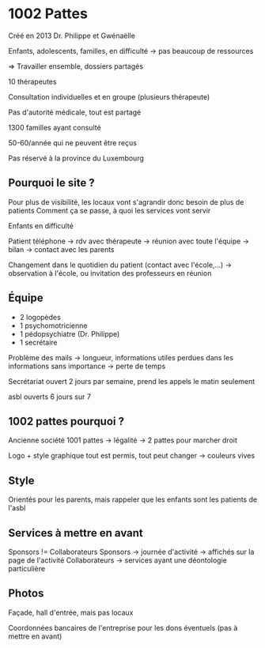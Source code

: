 # 1002 Pattes
Créé en 2013
Dr. Philippe et Gwénaëlle

Enfants, adolescents, familles, en difficulté → pas beaucoup de ressources

=> Travailler ensemble, dossiers partagés

10 thérapeutes

Consultation individuelles et en groupe (plusieurs thérapeute)

Pas d'autorité médicale, tout est partagé

1300 familles ayant consulté

50-60/année qui ne peuvent être reçus

Pas réservé à la province du Luxembourg 


## Pourquoi le site ?
Pour plus de visibilité, les locaux vont s'agrandir donc besoin de plus de patients
Comment ça se passe, à quoi les services vont servir


Enfants en difficulté

Patient téléphone → rdv avec thérapeute → réunion avec toute l'équipe → bilan → contact avec les parents

Changement dans le quotidien du patient (contact avec l'école,…) → observation à l'école, ou invitation des professeurs en réunion

## Équipe
* 2 logopèdes
* 1 psychomotricienne 
* 1 pédopsychiatre (Dr. Philippe)
* 1 secrétaire


Problème des mails → longueur, informations utiles perdues dans les informations sans importance → perte de temps

Secrétariat ouvert 2 jours par semaine, prend les appels le matin seulement

asbl ouverts 6 jours sur 7

## 1002 pattes pourquoi ?
Ancienne société 1001 pattes → légalité → 2 pattes pour marcher droit

Logo + style graphique
tout est permis, tout peut changer → couleurs vives

## Style
Orientés pour les parents, mais rappeler que les enfants sont les patients de l'asbl

## Services à mettre en avant
Sponsors != Collaborateurs
Sponsors → journée d'activité → affichés sur la page de l'activité
Collaborateurs → services ayant une déontologie particulière


## Photos
Façade, hall d'entrée, mais pas locaux

Coordonnées bancaires de l'entreprise pour les dons éventuels (pas à mettre en avant)

